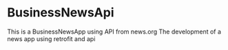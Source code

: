 # BusinessNewsApi
This is a BusinessNewsApp using API from news.org
The development of a news app using retrofit and api
